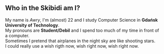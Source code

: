 ## Who in the Skibidi am I?
My name is *Awry*, I'm (almost) 22 and I study Computer Science in **Gdańsk University of Technology**.  
My pronouns are **Student/Debil** and I spend too much of my time in front of a computer.  
Sometimes I pretend that airplanes in the night sky are like shooting stars.  
I could really use a wish rigth now, wish right now, wish right now.

<!--
**awry1/awry1** is a ✨ _special_ ✨ repository because its `README.md` (this file) appears on your GitHub profile.

Here are some ideas to get you started:

- 🔭 I’m currently working on ...
- 🌱 I’m currently learning ...
- 👯 I’m looking to collaborate on ...
- 🤔 I’m looking for help with ...
- 💬 Ask me about ...
- 📫 How to reach me: ...
- 😄 Pronouns: ...
- ⚡ Fun fact: ...
-->

